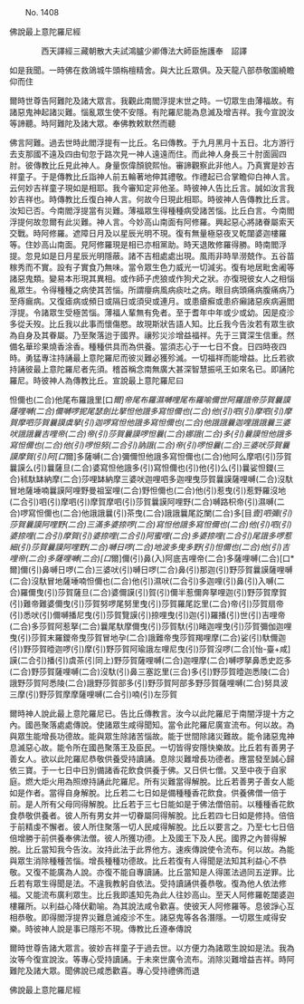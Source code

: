 ﻿　　No. 1408

佛說最上意陀羅尼經

　　　　西天譯經三藏朝散大夫試鴻臚少卿傳法大師臣施護奉　詔譯


如是我聞。一時佛在救鴿城牛頭栴檀精舍。與大比丘眾俱。及天龍八部恭敬圍繞瞻仰而住

爾時世尊告阿難陀及諸大眾言。我觀此南閻浮提末世之時。一切眾生由薄福故。有諸惡鬼神起諸災難。惱亂眾生使不安隱。有陀羅尼能為息滅及增吉祥。我今宣說汝等諦聽。時阿難陀及諸大眾。奉佛教敕默然而聽

佛言阿難。過去世時此閻浮提有一比丘。名曰傳教。于九月黑月十五日。北方游行去支那國不遠及四由旬忽于路次見一神人遠遠而住。而此神人身長三十肘面圓四肘。彼傳教比丘見此神人。身量恢偉顏貌熙怡。審諦觀察此非他人。乃真實是妙吉祥童子。于是傳教比丘詣神人前五輪著地伸其禮敬。作禮起已合掌瞻仰白神人言。云何妙吉祥童子現如是相耶。我今審知定非他圣。時彼神人告比丘言。誠如汝言我妙吉祥也。時傳教比丘復白神人言。何故今日現此相耶。時彼神人告傳教比丘言。汝知已否。今南閻浮提當有災難。薄福眾生得種種病受諸苦惱。比丘白言。今南閻浮提何故忽爾有此災難。神人言。今妙高山南面有阿修羅。興起惡心將諸眷屬索天交戰。時阿修羅。遮障日月及以星辰光明不現。復有無量極惡夜叉乾闥婆迦樓羅等。住妙高山南面。見阿修羅現是相已亦相黨助。時天退敗修羅得勝。時南閻浮提。忽見如是日月星辰光明隱蔽。諸不吉相處處出現。風雨非時旱澇兢作。五谷苗稼秀而不實。設有子實食乃無味。當令眾生色力威光一切減劣。復有地居毗舍阇等諸惡鬼類。變易本形現其異相。或作師子虎狼或作狗犬之狀。亦復現彼女人之相惱亂眾生。令得種種之病使其苦惱。所謂癭病風病痰吐之病。眼目病頭痛病腹痛病乃至痔瘺病。又復瘧病或頻日或隔日或須臾或連月。或患瘡癬或患疥癩諸惡疾病遍閻浮提。令諸眾生受極苦惱。薄福人輩無有免者。至于耆年中年或少或幼。因是疫沴多從夭歿。比丘我以此事而懷傷愍。故現斯狀告語人知。比丘我今告汝若有眾生欲為自身及其眷屬。乃至聚落迨于國界。禳殄災沴增益福祥。先于三寶深生信重。然備名華珍果燒香涂香。種種供具而為供養。當須志心于一七日不食。日四時夜四時。勇猛專注持誦最上意陀羅尼而彼災難必獲殄滅。一切福祥而能增益。比丘若欲持誦彼最上意陀羅尼者先須。稽首稱念南無廣大甚深智慧振吼王如來名已。即誦陀羅尼。時彼神人為傳教比丘。宣說最上意陀羅尼曰

怛儞也(二合)他尾布羅誐里[口*爾]帝尾布羅濕嚩哩尾布羅喻儞世阿羅誐帝莎賀曩謨薩哩嚩(二合)儞嚩啰抳尾瑟劍比拏怛他誐多寫怛儞也(二合)他(引)呬(引)摩呬(引)摩賀摩呬莎賀曩謨虞拏(引)迦啰寫怛他誐多寫怛儞也(二合)他誐誐曩迦哩誐誐曩三婆吠誐誐曩吉哩帝(二合)帝(引)莎賀曩謨啰怛曩(二合)娜誐(二合)多(引)曩謨怛他誐多寫怛儞也(二合)他(引)啰怛努(二合引)訥誐(二合)帝(引)啰怛曩(二合)三婆吠莎賀曩謨摩賀(引)阿[口*爾]多薩嚩(二合)彌儞怛他誐多寫怛儞也(二合)他阿么摩呬(引)莎賀曩謨么(引)曩薩旦(二合)婆寫怛他誐多(引)寫怛儞也(引)他(引)么(引)曩娑怛鑁(三合)秫馱缽納摩(二合)莎哩缽納摩三婆吠迦哩呬多迦哩曳莎賀曩謨薩哩嚩(二合)沒馱冒地薩埵喃曩謨阿哩野曼祖室哩(二合)野怛儞也(二合)他(引)惹曳(引)惹野羅沒地(二合引)呬(引)摩呬(引)摩賀摩呬(引)莎賀曩謨阿哩野(二合)嚩路枳帝(引)濕嚩(二合)啰寫怛儞也(二合)他誐誐曩(引)茶曳(二合)誐誐曩尾訖闌(二合)多[目*壹]呬彌(引)莎賀曩謨阿哩野(二合)三滿多婆捺啰(二合)寫怛他誐多寫怛儞也(二合)他(引)呬(引)婆捺哩(二合引)摩賀(引)婆捺哩(二合引)阿蜜哩(二合)多婆捺哩(二合引)尾誐多啰惹細(引)莎賀曩謨阿哩野(二合)嚩日啰(二合)地波多曳多野(引)怛儞也(二合)他(引)吉哩帝(二合)多薩哩嚩(二合)[口*爾]儞(引)鼻(入)阿底吉哩帝(二合)多薩哩嚩(二合)[口*爾]儞(引)鼻嚩日啰(二合)三婆吠(引)嚩日啰(二合)鼻(引)那迦(引)野莎賀曩謨薩哩嚩(二合)沒馱冒地薩埵喃怛儞也(二合)他(引)濕吠(二合引)多迦哩(引)鼻(引)入嚩(二合)羅儞曳(引)莎賀薩旦(二合)婆儞謨(引)賀(引)儞半惹儞奔拏哩迦(引)野莎賀摩賀(引)難帝難婆儞曳(引)莎賀努啰尾努里曳(引)莎賀羅尾訖里(二合)帝(引)莎賀扇帝(引)悉吠(引)儞嚩播尼曳(引)莎賀覽謨(引)捺哩曳(引)迦(引)羅播(引)世(引)吉哩帝(二合)多莎賀阿惹拏(二合)曩尾馱摩儞曳(引)莎賀馱(引)睹迦哩曳(引)莎賀彌伽迦哩曳(引)莎賀末羅鑁帝曳莎賀冒地孕(二合)誐難帝曳莎賀羯哩摩(二合)娑(引)馱儞迦(引)野莎賀曀迦啰(引)摩(引)野莎賀阿瑜誐左哩尼曳(引)莎賀沒啰(二合)[怡-臺+咸]謨(二合引)播(引)虞茶(引同上)野莎賀薩哩嚩(二合)迦哩摩(二合)嚩啰拏鼻悉史訖多(二合)野莎賀薩哩嚩(二合)沒馱(引)鼻三塞訖里(三合)多(引)野莎賀曀迦悉陵(二合)誐野莎賀阿悉陵(二合)誐野莎賀部多(引)野莎賀阿部多野莎賀薩哩嚩(二合)努具波三摩(引)野莎賀摩摩薩哩嚩(二合引)喃(引)左莎賀

爾時神人說此最上意陀羅尼已。告比丘傳教言。汝今以此陀羅尼于南闇浮提十方之內。國邑聚落處處傳說。使諸眾生咸得聞知。當令此陀羅尼廣宣流布。何以故。為與眾生能增長功德故。能與眾生除諸苦惱故。能于世間除諸災難故。能令諸惡鬼神息滅惡心故。能令所在國邑聚落王及臣民。一切皆得安隱快樂故。比丘若有善男子善女人。欲以此陀羅尼恭敬供養受持讀誦。息除災難增長功德者。應當發至誠心歸依三寶。于一七日中日別備諸香花飲食供養于佛。又日供七僧。又至中夜于自家庭。燃大炬火用為照燎持誦此陀羅尼。所有災難當得解脫。比丘若善男子善女人能如是作者。當得自身解脫。比丘若二七日如是備種種香花飲食。供養佛僧一倍于前。是人所有父母同得解脫。比丘若于三七日能如是于佛法僧倍前。以種種香花飲食恭敬供養者。彼人所有男女并一切眷屬同得解脫。比丘若四七日如是修持。倍倍于前精虔不懈者。彼人所住聚落一切人民咸得解脫。比丘以要言之。乃至七七日倍倍增勝于前供養奉佛法僧。彼人所獲功德。上及國王下及人民。國界之內普得解脫。比丘當知我今告汝。汝持此法于此界他方。速疾傳說使令流布。何以故。為能與眾生消除種種苦惱。增長種種功德故。比丘若復有人得聞是法知其利益心不恭敬。又復不能廣為人說。亦復不能自專讀誦。比丘當知是人得匿法過同五逆罪。比丘若有眾生得聞是法。不違我教躬自依法。受持讀誦供養恭敬。復為他人依法修福。又能流布廣利眾生。比丘我即遙知先為此人往妙高山。至天人阿修羅乾闥婆迦樓羅所。以利益心降伏勸喻。為其說法咸令歡喜。使彼天人阿修羅等。息彼諍心互相恭敬。即得閻浮提界災難息滅疫沴不生。諸惡鬼等各各潛隱。一切眾生咸得安樂。時彼神人說是事已隱形不現。傳教比丘遵奉傳說

爾時世尊告諸大眾言。彼妙吉祥童子于過去世。以方便力為諸眾生說如是法。我為汝等今復宣說汝。等專心受持讀誦。于未來世廣令流布。消除災難增益吉祥。時阿難陀及諸大眾。聞佛說已咸悉歡喜。專心受持禮佛而退

佛說最上意陀羅尼經
